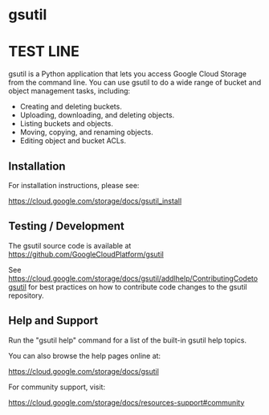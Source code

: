 # gsutil

# TEST LINE
gsutil is a Python application that lets you access Google Cloud Storage from
the command line. You can use gsutil to do a wide range of bucket and object
management tasks, including:

* Creating and deleting buckets.
* Uploading, downloading, and deleting objects.
* Listing buckets and objects.
* Moving, copying, and renaming objects.
* Editing object and bucket ACLs.

## Installation

For installation instructions, please see:

https://cloud.google.com/storage/docs/gsutil_install

## Testing / Development

The gsutil source code is available at https://github.com/GoogleCloudPlatform/gsutil

See https://cloud.google.com/storage/docs/gsutil/addlhelp/ContributingCodetogsutil
for best practices on how to contribute code changes to the gsutil repository.

## Help and Support

Run the "gsutil help" command for a list of the built-in gsutil help topics.

You can also browse the help pages online at:

https://cloud.google.com/storage/docs/gsutil

For community support, visit:

https://cloud.google.com/storage/docs/resources-support#community

